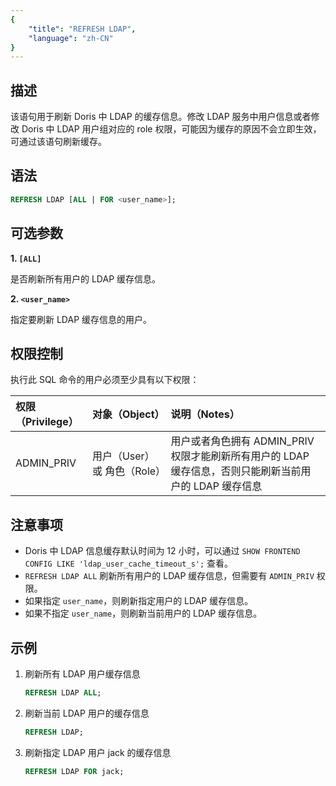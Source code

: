 ```yaml
---
{
    "title": "REFRESH LDAP",
    "language": "zh-CN"
}
---
```


## 描述

该语句用于刷新 Doris 中 LDAP 的缓存信息。修改 LDAP 服务中用户信息或者修改 Doris 中 LDAP 用户组对应的 role 权限，可能因为缓存的原因不会立即生效，可通过该语句刷新缓存。

## 语法

```sql
REFRESH LDAP [ALL | FOR <user_name>];
```

## 可选参数

**1. `[ALL]`**

是否刷新所有用户的 LDAP 缓存信息。

**2. `<user_name>`**

指定要刷新 LDAP 缓存信息的用户。

## 权限控制

执行此 SQL 命令的用户必须至少具有以下权限：


| 权限（Privilege） | 对象（Object） | 说明（Notes）                 |
| :---------------- | :------------- | :---------------------------- |
| ADMIN_PRIV        | 用户（User）或 角色（Role） | 用户或者角色拥有 ADMIN_PRIV 权限才能刷新所有用户的 LDAP 缓存信息，否则只能刷新当前用户的 LDAP 缓存信息|

## 注意事项

- Doris 中 LDAP 信息缓存默认时间为 12 小时，可以通过 `SHOW FRONTEND CONFIG LIKE 'ldap_user_cache_timeout_s';` 查看。
- `REFRESH LDAP ALL` 刷新所有用户的 LDAP 缓存信息，但需要有 `ADMIN_PRIV` 权限。
- 如果指定 `user_name`，则刷新指定用户的 LDAP 缓存信息。
- 如果不指定 `user_name`，则刷新当前用户的 LDAP 缓存信息。

## 示例

1. 刷新所有 LDAP 用户缓存信息

    ```sql
    REFRESH LDAP ALL;
    ```

2. 刷新当前 LDAP 用户的缓存信息

    ```sql
    REFRESH LDAP;
    ```

3. 刷新指定 LDAP 用户 jack 的缓存信息

    ```sql
    REFRESH LDAP FOR jack;
    ```

